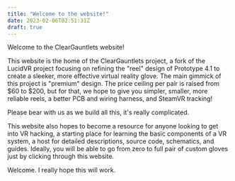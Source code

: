 ```yaml
---
title: "Welcome to the website!"
date: 2023-02-06T02:51:31Z
draft: true
---
```


Welcome to the ClearGauntlets website!

This website is the home of the ClearGauntlets project, a fork of the LucidVR project focusing on refining the "reel" design of Prototype 4.1 to create a sleeker, more effective virtual reality glove. The main gimmick of this project is "premium" design. The price ceiling per pair is raised from $60 to $200, but for that, we hope to give you simpler, smaller, more reliable reels, a better PCB and wiring harness, and SteamVR tracking!

Please bear with us as we build all this, it's really complicated.

This website also hopes to become a resource for anyone looking to get into VR hacking, a starting place for learning the basic components of a VR system, a host for detailed descriptions, source code, schematics, and guides. Ideally, you will be able to go from zero to full pair of custom gloves just by clicking through this website.

Welcome. I really hope this will work.
